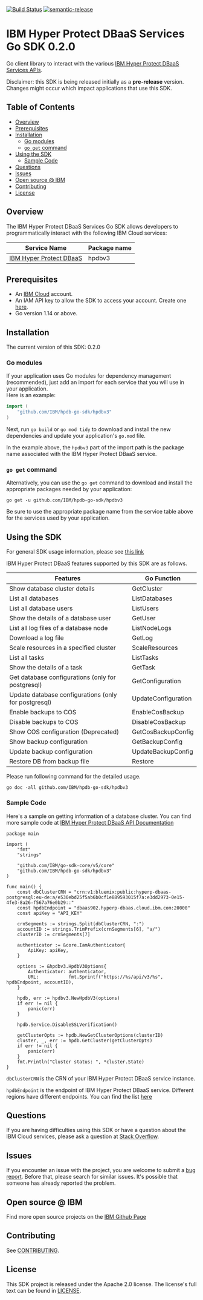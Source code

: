 [![Build Status](https://travis-ci.com/IBM/hpdb-go-sdk.svg?branch=main)](https://travis-ci.com/IBM/hpdb-go-sdk)
[![semantic-release](https://img.shields.io/badge/%20%20%F0%9F%93%A6%F0%9F%9A%80-semantic--release-e10079.svg)](https://github.com/semantic-release/semantic-release)

# IBM Hyper Protect DBaaS Services Go SDK 0.2.0
Go client library to interact with the various [IBM Hyper Protect DBaaS Services APIs](https://cloud.ibm.com/apidocs/hyperp-dbaas/hyperp-dbaas-v3).

Disclaimer: this SDK is being released initially as a **pre-release** version.
Changes might occur which impact applications that use this SDK.

## Table of Contents
<!--
  The TOC below is generated using the `markdown-toc` node package.

      https://github.com/jonschlinkert/markdown-toc

  You should regenerate the TOC after making changes to this file.

      npx markdown-toc -i README.md
  -->

<!-- toc -->

- [Overview](#overview)
- [Prerequisites](#prerequisites)
- [Installation](#installation)
  * [Go modules](#go-modules)
  * [`go get` command](#go-get-command)
- [Using the SDK](#using-the-sdk)
  * [Sample Code](#sample-code)
- [Questions](#questions)
- [Issues](#issues)
- [Open source @ IBM](#open-source--ibm)
- [Contributing](#contributing)
- [License](#license)

<!-- tocstop -->

## Overview

The IBM Hyper Protect DBaaS Services Go SDK allows developers to programmatically interact with the following IBM Cloud services:

Service Name | Package name 
--- | --- 
[IBM Hyper Protect DBaaS](https://cloud.ibm.com/apidocs/hyperp-dbaas/hyperp-dbaas-v3) | hpdbv3

## Prerequisites

[ibm-cloud-onboarding]: https://cloud.ibm.com/registration

* An [IBM Cloud][ibm-cloud-onboarding] account.
* An IAM API key to allow the SDK to access your account. Create one [here](https://cloud.ibm.com/iam/apikeys).
* Go version 1.14 or above.

## Installation
The current version of this SDK: 0.2.0

### Go modules  
If your application uses Go modules for dependency management (recommended), just add an import for each service 
that you will use in your application.  
Here is an example:

```go
import (
	"github.com/IBM/hpdb-go-sdk/hpdbv3"
)
```
Next, run `go build` or `go mod tidy` to download and install the new dependencies and update your application's
`go.mod` file.  

In the example above, the `hpdbv3` part of the import path is the package name
associated with the IBM Hyper Protect DBaaS service.

### `go get` command  
Alternatively, you can use the `go get` command to download and install the appropriate packages needed by your application:
```
go get -u github.com/IBM/hpdb-go-sdk/hpdbv3
```
Be sure to use the appropriate package name from the service table above for the services used by your application.

## Using the SDK
For general SDK usage information, please see [this link](https://github.com/IBM/ibm-cloud-sdk-common/blob/main/README.md)

IBM Hyper Protect DBaaS features supported by this SDK are as follows.

| Features | Go Function |
|----|----|
| Show database cluster details | GetCluster |
| List all databases | ListDatabases |
| List all database users | ListUsers |
| Show the details of a database user | GetUser |
| List all log files of a database node | ListNodeLogs |
| Download a log file | GetLog |
| Scale resources in a specified cluster | ScaleResources |
| List all tasks | ListTasks  |
| Show the details of a task | GetTask |
| Get database configurations (only for postgresql) | GetConfiguration |
| Update database configurations (only for postgresql) | UpdateConfiguration |
| Enable backups to COS | EnableCosBackup |
| Disable backups to COS | DisableCosBackup |
| Show COS configuration (Deprecated) | GetCosBackupConfig |
| Show backup configuration | GetBackupConfig |
| Update backup configuration | UpdateBackupConfig |
| Restore DB from backup file | Restore |

Please run following command for the detailed usage.

```
go doc -all github.com/IBM/hpdb-go-sdk/hpdbv3
```

### Sample Code

Here's a sample on getting information of a database cluster. You can find more sample code at [IBM Hyper Protect DBaaS API Documentation](https://cloud.ibm.com/apidocs/hyperp-dbaas/hyperp-dbaas-v3)

```
package main

import (
	"fmt"
	"strings"

	"github.com/IBM/go-sdk-core/v5/core"
	"github.com/IBM/hpdb-go-sdk/hpdbv3"
)

func main() {
	const dbClusterCRN = "crn:v1:bluemix:public:hyperp-dbaas-postgresql:eu-de:a/e530ebd25f5ab6b0cf1e889593015f7a:e3dd2973-0e15-4fe3-8a26-f567a76e0b29::"
	const hpdbEndpoint = "dbaas902.hyperp-dbaas.cloud.ibm.com:20000"
	const apiKey = "API_KEY"

	crnSegments := strings.Split(dbClusterCRN, ":")
	accountID := strings.TrimPrefix(crnSegments[6], "a/")
	clusterID := crnSegments[7]

	authenticator := &core.IamAuthenticator{
		ApiKey: apiKey,
	}

	options := &hpdbv3.HpdbV3Options{
		Authenticator: authenticator,
		URL:           fmt.Sprintf("https://%s/api/v3/%s", hpdbEndpoint, accountID),
	}

	hpdb, err := hpdbv3.NewHpdbV3(options)
	if err != nil {
		panic(err)
	}

	hpdb.Service.DisableSSLVerification()

	getClusterOpts := hpdb.NewGetClusterOptions(clusterID)
	cluster, _, err := hpdb.GetCluster(getClusterOpts)
	if err != nil {
		panic(err)
	}
	fmt.Println("Cluster status: ", *cluster.State)
}
```

`dbClusterCRN` is the CRN of your IBM Hyper Protect DBaaS service instance.

`hpdbEndpoint` is the endpoint of IBM Hyper Protect DBaaS service. Different regions have different endpoints. You can find the list [here](https://cloud.ibm.com/docs/hyper-protect-dbaas-for-mongodb?topic=hyper-protect-dbaas-for-mongodb-api-setup#gen_inst_mgr_apis)



## Questions

If you are having difficulties using this SDK or have a question about the IBM Cloud services,
please ask a question at 
[Stack Overflow](http://stackoverflow.com/questions/ask?tags=ibm-cloud).

## Issues
If you encounter an issue with the project, you are welcome to submit a
[bug report](https://github.com/IBM/hpdb-go-sdk/issues).
Before that, please search for similar issues. It's possible that someone has already reported the problem.

## Open source @ IBM
Find more open source projects on the [IBM Github Page](http://ibm.github.io/)

## Contributing
See [CONTRIBUTING](CONTRIBUTING.md).

## License

This SDK project is released under the Apache 2.0 license.
The license's full text can be found in [LICENSE](LICENSE).
